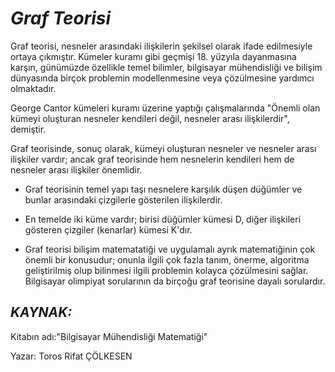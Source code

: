 # ***Graf Teorisi***
Graf teorisi, nesneler arasındaki ilişkilerin şekilsel olarak ifade edilmesiyle ortaya çıkmıştır.
Kümeler kuramı gibi geçmişi 18. yüzyıla dayanmasına karşın, günümüzde özellikle temel bilimler, bilgisayar mühendisliği ve bilişim dünyasında birçok problemin modellenmesine veya çözülmesine yardımcı olmaktadır. 

George Cantor kümeleri kuramı üzerine yaptığı çalışmalarında "Önemli olan kümeyi oluşturan nesneler kendileri değil, nesneler arası ilişkilerdir", demiştir.


Graf teorisinde, sonuç olarak, kümeyi oluşturan nesneler ve nesneler arası ilişkiler vardır; ancak graf teorisinde hem nesnelerin kendileri hem de nesneler arası ilişkiler önemlidir.


- Graf teorisinin temel yapı taşı nesnelere karşılık düşen düğümler ve bunlar arasındaki çizgilerle gösterilen ilişkilerdir. 

- En temelde iki küme vardır; birisi düğümler kümesi D, diğer ilişkileri gösteren çizgiler (kenarlar) kümesi K'dır.

- Graf teorisi bilişim matematatiği ve uygulamalı ayrık matematiğinin çok önemli bir konusudur; onunla ilgili çok fazla tanım, önerme, algoritma geliştirilmiş olup bilinmesi ilgili problemin kolayca çözülmesini sağlar. Bilgisayar olimpiyat sorularının da birçoğu graf teorisine dayalı sorulardır.

***KAYNAK:***
-----------------------
Kitabın adı:"Bilgisayar Mühendisliği Matematiği"

Yazar: Toros Rifat ÇÖLKESEN

